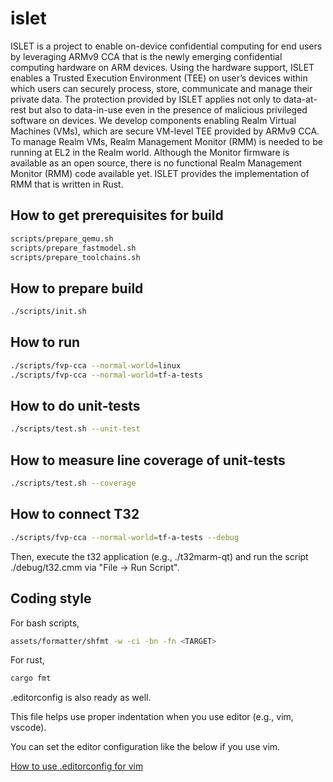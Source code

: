 # islet
ISLET is a project to enable on-device confidential computing for end users by leveraging ARMv9 CCA that is the newly emerging confidential computing hardware on ARM devices. Using the hardware support, ISLET enables a Trusted Execution Environment (TEE) on user’s devices within which users can securely process, store, communicate and manage their private data. The protection provided by ISLET applies not only to data-at-rest but also to data-in-use even in the presence of malicious privileged software on devices.  We develop components enabling Realm Virtual Machines (VMs), which are secure VM-level TEE provided by ARMv9 CCA. To manage Realm VMs, Realm Management Monitor (RMM) is needed to be running at EL2 in the Realm world. Although the Monitor firmware is available as an open source, there is no functional Realm Management Monitor (RMM) code available yet. ISLET provides the implementation of RMM that is written in Rust. 

## How to get prerequisites for build

```bash
scripts/prepare_qemu.sh
scripts/prepare_fastmodel.sh
scripts/prepare_toolchains.sh
```

<!---
```bash
cd assets/prebuilt/qemu/
unzip qemu-system-aarch64.zip
cd -
```

```bash
mkdir -p assets/fastmodel
cd assets/fastmodel
wget https://developer.arm.com/-/media/Files/downloads/ecosystem-models/FVP_Base_RevC-2xAEMvA_11.18_16_Linux64.tgz
tar -xzf FVP_Base_RevC-2xAEMvA_11.18_16_Linux64.tgz
cd -
```

```bash
mkdir -p assets/toolchains
cd assets/toolchains
wget https://developer.arm.com/-/media/Files/downloads/gnu-a/10.2-2020.11/binrel/gcc-arm-10.2-2020.11-x86_64-aarch64-none-linux-gnu.tar.xz
wget https://developer.arm.com/-/media/Files/downloads/gnu-a/10.2-2020.11/binrel/gcc-arm-10.2-2020.11-x86_64-arm-none-linux-gnueabihf.tar.xz
tar -xf gcc-arm-10.2-2020.11-x86_64-aarch64-none-linux-gnu.tar.xz
tar -xf gcc-arm-10.2-2020.11-x86_64-arm-none-linux-gnueabihf.tar.xz
ln -sf gcc-arm-10.2-2020.11-x86_64-aarch64-none-linux-gnu aarch64
ln -sf gcc-arm-10.2-2020.11-x86_64-arm-none-linux-gnueabihf aarch32
cd -
scripts/prepare_toolchains.sh
```
--->


## How to prepare build
```bash
./scripts/init.sh
```

## How to run
```bash
./scripts/fvp-cca --normal-world=linux
./scripts/fvp-cca --normal-world=tf-a-tests
```

## How to do unit-tests
```bash
./scripts/test.sh --unit-test
```

## How to measure line coverage of unit-tests
```bash
./scripts/test.sh --coverage
```

## How to connect T32
```bash
./scripts/fvp-cca --normal-world=tf-a-tests --debug
```

Then, execute the t32 application (e.g., ./t32marm-qt)
and run the script ./debug/t32.cmm via "File -> Run Script".

## Coding style
For bash scripts,
```bash
assets/formatter/shfmt -w -ci -bn -fn <TARGET>
```

For rust,
```bash
cargo fmt
```

.editorconfig is also ready as well.

This file helps use proper indentation when you use editor (e.g., vim, vscode).

You can set the editor configuration like the below if you use vim.

[How to use .editorconfig for vim](https://github.com/editorconfig/editorconfig-vim)

